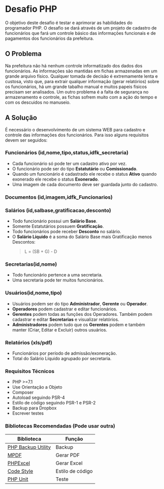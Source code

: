 # Desafio PHP

O objetivo deste desafio é testar e aprimorar as habilidades do programador PHP. O desafio se dará através de um projeto de cadastro de funcionários que fará um controle básico das informações funcionais e de pagamentos dos funcionários da prefeitura.

## O Problema

Na prefeitura não há nenhum controle informatizado dos dados dos funcionários.
As informações são mantidas em fichas armazenadas em um grande arquivo físico.
Qualquer tomada de decisão é extremamente lenta e custosa, visto que, para extrair qualquer informação (gerar relatórios) sobre os funcionários, há um grande tabalho manual e muitos papeis físicos precisam ser analisados. Um outro problema é a falta de segurança no armazenamento e controle, as fichas sofrem muito com a ação do tempo e com os descuidos no manuseio.

## A Solução
É necessário o desenvolvimento de um sistema WEB para cadastro e controle das informações dos funcionários. 
Para isso alguns requisitos devem ser seguidos:

### Funcionários (id,nome,tipo,status,idfk_secretaria)
- Cada funcionário só pode ter um cadastro ativo por vez.
- O funcionário pode ser do tipo **Estatutário** ou **Comissionado**.
- Quando um funcionário é cadastrado ele recebe o status **Ativo** quando exonerado ele recebe o status **Exonerado**.
- Uma imagem de cada documento deve ser guardada junto do cadastro.

### Documentos (id,imagem,idfk_Funcionarios)

### Salários (id,salbase,gratificacao,desconto)
- Todo funcionário possui um **Salário Base**.
- Somente Estatutários possuem **Gratificação**.
- Todo funcionários pode receber **Desconto** no salário.
- O **Salário Líquido** é a soma do Salário Base mais Gratificação menos Descontos:
    > L = (SB + G) - D

### Secretarias(id,nome)
- Todo funcionário pertence a uma secretaria.
- Uma secretaria pode ter muitos funcionários.

### Usuários(id,nome,tipo)
- Usuários podem ser do tipo **Administrador**, **Gerente** ou **Operador**.
- **Operadores** podem cadastrar e editar funcionários.
- **Gerentes** podem todas as funções dos Operadores. Também podem cadastrar e editar **Secretarias** e visualizar relatórios.
- **Administradores** podem tudo que os **Gerentes** podem e também manter (Criar, Editar e Excluir) outros usuários.

### Relatórios (xls/pdf)
- Funcionários por período de admissão/exoneração.
- Total do Salário Líquido agrupado por secretaria.

### Requisitos Técnicos
- PHP >=7.1
- Use Orientação a Objeto
- Composer
- Autoload seguindo PSR-4
- Estílo de código seguindo PSR-1 e PSR-2
- Backup para Dropbox
- Escrever testes

### Bibliotecas Recomendadas (Pode usar outra)
| Biblioteca | Função |
| ------ | ------ |
| [PHP Backup Utility](https://github.com/sebastianfeldmann/phpbu) | Backup |
| [MPDF](https://mpdf.github.io/) | Gerar PDF |
| [PHPExcel](https://github.com/PHPOffice/PHPExcel) | Gerar Excel |
| [Code Style](https://github.com/squizlabs/PHP_CodeSniffer) | Estilo de código |
| [PHP Unit](https://phpunit.de/) | Teste |
